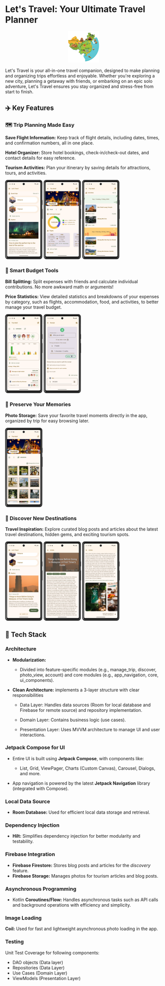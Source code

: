# Let's Travel: Your Ultimate Travel Planner

<p align="center" width="100%">
    <img width="20%" src="readme/app_logo.png">
</p>

Let's Travel is your all-in-one travel companion, designed to make planning and organizing trips effortless and enjoyable. Whether you're exploring a new city, planning a getaway with friends, or embarking on an epic solo adventure, Let's Travel ensures you stay organized and stress-free from start to finish.

## ✈️ Key Features

### 🗺️ Trip Planning Made Easy

**Save Flight Information:** Keep track of flight details, including dates, times, and confirmation numbers, all in one place.

**Hotel Organizer:** Store hotel bookings, check-in/check-out dates, and contact details for easy reference.

**Tourism Activities:** Plan your itinerary by saving details for attractions, tours, and activities.

<p>
    <img width="120" src="readme/screen_shot_home_screen.png">
    <img width="120" src="readme/screen_shot_plan_tab.png">
    <img width="120" src="readme/screen_shot_trip_activity_section.png">
</p>

### 💸 Smart Budget Tools

**Bill Splitting:** Split expenses with friends and calculate individual contributions. No more awkward math or arguments!

**Price Statistics:** View detailed statistics and breakdowns of your expenses by category, such as flights, accommodation, food, and activities, to better manage your travel budget.

<p>
    <img width="120" src="readme/screen_shot_expense_tab.png">
    <img width="120" src="readme/screen_shot_bill_split.png">
</p>

### 📸 Preserve Your Memories

**Photo Storage:** Save your favorite travel moments directly in the app, organized by trip for easy browsing later.

 <img width="120" src="readme/screen_shot_memories_tab.png">

### 🌟 Discover New Destinations

**Travel Inspiration:** Explore curated blog posts and articles about the latest travel destinations, hidden gems, and exciting tourism spots.

<p>
    <img width="120" src="readme/screen_shot_discovery_section.png">
    <img width="120" src="readme/screen_shot_article.png">
    <img width="120" src="readme/screen_shot_articles_2.png">
</p>

## 🧩 Tech Stack

### Architecture

- **Modularization:**

    + Divided into feature-specific modules (e.g., manage_trip, discover, photo_view, account) and core modules (e.g., app_navigation, core, ui_components).


- **Clean Architecture:** implements a 3-layer structure with clear responsibilities

    + Data Layer: Handles data sources (Room for local database and Firebase for remote source) and repository implementation.

    + Domain Layer: Contains business logic (use cases).

    + Presentation Layer: Uses MVVM architecture to manage UI and user interactions.

### Jetpack Compose for UI

- Entire UI is built using **Jetpack Compose**, with components like:
    + List, Grid, ViewPager, Charts (Custom Canvas), Carousel, Dialogs, and more.

- App navigation is powered by the latest **Jetpack Navigation** library (integrated with Compose).

### Local Data Source

- **Room Database:** Used for efficient local data storage and retrieval.

### Dependency Injection
- **Hilt:** Simplifies dependency injection for better modularity and testability.

### Firebase Integration

- **Firebase Firestore:** Stores blog posts and articles for the *discovery* feature.
- **Firebase Storage:** Manages photos for tourism articles and blog posts.

### Asynchronous Programming

- Kotlin **Coroutines/Flow:** Handles asynchronous tasks such as API calls and background operations with efficiency and simplicity.

### Image Loading

**Coil:** Used for fast and lightweight asynchronous photo loading in the app.

### Testing

Unit Test Coverage for following components:
- DAO objects (Data layer)
- Repositories (Data Layer)
- Use Cases (Domain Layer)
- ViewModels (Presentation Layer)
